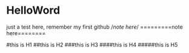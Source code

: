 # HelloWord

just a test here, remember my first github
/*note here*/
=========note here========

#this is H1
##this is H2
###this is H3
####this is H4
#####this is H5
